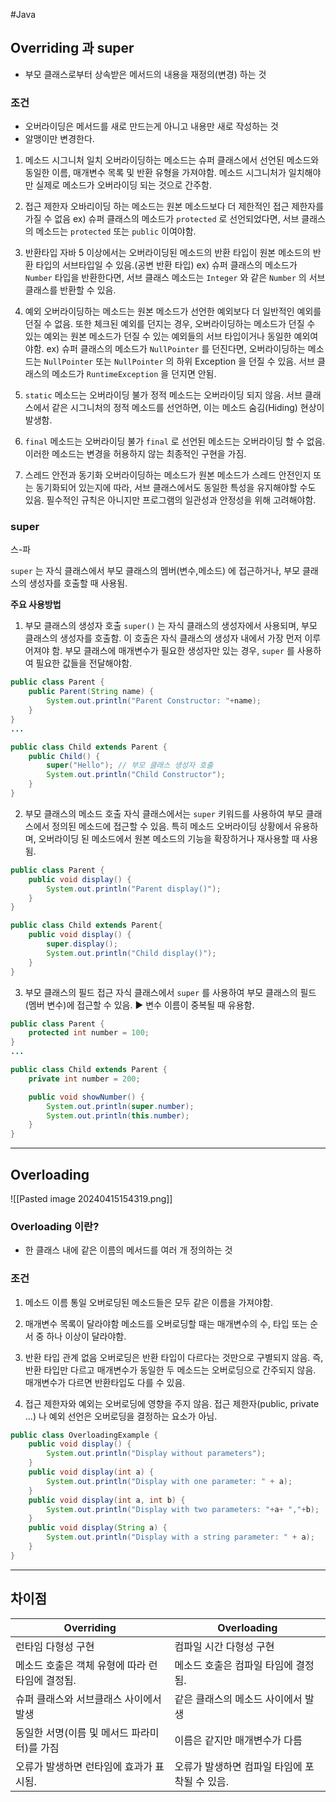 #Java 


## Overriding 과 super

* 부모 클래스로부터 상속받은 메서드의 내용을 재정의(변경) 하는 것


### 조건
* 오버라이딩은 메서드를 새로 만드는게 아니고 내용만 새로 작성하는 것
* 알맹이만 변경한다.

1. 메소드 시그니처 일치
	오버라이딩하는 메소드는 슈퍼 클래스에서 선언된 메소드와 동일한 이름, 매개변수 목록 및 반환 유형을 가져야함. 메소드 시그니처가 일치해야만 실제로 메소드가 오버라이딩 되는 것으로 간주함.

2. 접근 제한자
	오바리이딩 하는 메소드는 원본 메소드보다 더 제한적인 접근 제한자를 가질 수 없음
	ex) 슈퍼 클래스의 메소드가 `protected` 로 선언되었다면, 서브 클래스의 메소드는 `protected` 또는 `public` 이여야함.

3. 반환타입
	자바 5 이상에서는 오버라이딩된 메소드의 반환 타입이 원본 메소드의 반환 타입의 서브타입일 수 있음.(공변 반환 타입)
	ex) 슈퍼 클래스의 메소드가 `Number` 타입을 반환한다면, 서브 클래스 메소드는 `Integer` 와 같은 `Number` 의 서브 클래스를 반환할 수 있음.

4. 예외
	오버라이딩하는 메소드는 원본 메소드가 선언한 예외보다 더 일반적인 예외를 던질 수 없음. 또한 체크된 예외를 던지는 경우, 오버라이딩하는 메소드가 던질 수 있는 예외는 원본 메소드가 던질 수 있는 예외들의 서브 타입이거나 동일한 예외여야함.
	ex) 슈퍼 클래스의 메소드가 `NullPointer` 를 던진다면, 오버라이딩하는 메소드는 `NullPointer` 또는 `NullPointer` 의 하위 Exception 을 던질 수 있음.
	서브 클래스의 메소드가 `RuntimeException` 을 던지면 안됨.

5. `static` 메소드는 오버라이딩 불가
	정적 메소드는 오버라이딩 되지 않음. 서브 클래스에서 같은 시그니처의 정적 메소드를 선언하면, 이는 메소드 숨김(Hiding) 현상이 발생함.

6. `final` 메소드는 오버라이딩 불가
	`final` 로 선언된 메소드는 오버라이딩 할 수 없음. 이러한 메소드는 변경을 허용하지 않는 최종적인 구현을 가짐.

7. 스레드 안전과 동기화
	오버라이딩하는 메소드가 원본 메소드가 스레드 안전인지 또는 동기화되어 있는지에 따라, 서브 클래스에서도 동일한 특성을 유지해야할 수도 있음.
	필수적인 규칙은 아니지만 프로그램의 일관성과 안정성을 위해 고려해야함.


### super
스-파

`super` 는 자식 클래스에서 부모 클래스의 멤버(변수,메소드) 에 접근하거나, 부모 클래스의 생성자를 호출할 때 사용됨.

**주요 사용방법**

1. 부모 클래스의 생성자 호출
	`super()` 는 자식 클래스의 생성자에서 사용되며, 부모 클래스의 생성자를 호출함. 이 호출은 자식 클래스의 생성자 내에서 가장 먼저 이루어져야 함. 부모 클래스에 매개변수가 필요한 생성자만 있는 경우, `super` 를 사용하여 필요한 값들을 전달해야함.
```java
public class Parent {
	public Parent(String name) {
		System.out.println("Parent Constructor: "+name);
	}
}
...

public class Child extends Parent {
	public Child() {
		super("Hello"); // 부모 클래스 생성자 호출
		System.out.println("Child Constructor");
	}
}
```

2. 부모 클래스의 메소드 호출
	자식 클래스에서는 `super` 키워드를 사용하여 부모 클래스에서 정의된 메소드에 접근할 수 있음. 특히 메소드 오버라이딩 상황에서 유용하며, 오버라이딩 된 메소드에서 원본 메소드의 기능을 확장하거나 재사용할 때 사용됨.
```java
public class Parent {
	public void display() {
		System.out.println("Parent display()");
	}
}

public class Child extends Parent{
	public void display() {
		super.display();
		System.out.println("Child display()");
	}
}
```


3. 부모 클래스의 필드 접근
	자식 클래스에서 `super` 를 사용하여 부모 클래스의 필드(멤버 변수)에 접근할 수 있음. ▶️ 변수 이름이 중복될 때 유용함.
```java
public class Parent {
	protected int number = 100;
}
...

public class Child extends Parent {
	private int number = 200;

	public void showNumber() {
		System.out.println(super.number);
		System.out.println(this.number);
	}
}
```


---

## Overloading
![[Pasted image 20240415154319.png]]

### Overloading 이란?
* 한 클래스 내에 같은 이름의 메서드를 여러 개 정의하는 것


### 조건

1. 메소드 이름 통일
	오버로딩된 메소드들은 모두 같은 이름을 가져야함.

2. 매개변수 목록이 달라야함
	메소드를 오버로딩할 때는 매개변수의 수, 타입 또는 순서 중 하나 이상이 달라야함.

3. 반환 타입 관계 없음
	오버로딩은 반환 타입이 다르다는 것만으로 구별되지 않음. 즉, 반환 타입만 다르고 매개변수가 동일한 두 메소드는 오버로딩으로 간주되지 않음. 매개변수가 다르면 반환타입도 다를 수 있음.

4. 접근 제한자와 예외는 오버로딩에 영향을 주지 않음.
	접근 제한자(public, private ...) 나 예외 선언은 오버로딩을 결정하는 요소가 아님.

```java
public class OverloadingExample {
	public void display() {
		System.out.println("Display without parameters");
	}
	public void display(int a) {
		System.out.println("Display with one parameter: " + a);
	}
	public void display(int a, int b) {
		System.out.println("Display with two parameters: "+a+ ","+b);
	}
	public void display(String a) {
		System.out.println("Display with a string parameter: " + a);
	}
}
```

---

## 차이점

| Overriding                  | Overloading                |
| --------------------------- | -------------------------- |
| 런타임 다형성 구현                  | 컴파일 시간 다형성 구현              |
| 메소드 호출은 객체 유형에 따라 런타임에 결정됨. | 메소드 호출은 컴파일 타임에 결정됨.       |
| 슈퍼 클래스와 서브클래스 사이에서 발생       | 같은 클래스의 메소드 사이에서 발생        |
| 동일한 서명(이름 및 메서드 파라미터)를 가짐   | 이름은 같지만 매개변수가 다름           |
| 오류가 발생하면 런타임에 효과가 표시됨.      | 오류가 발생하면 컴파일 타임에 포착될 수 있음. |
